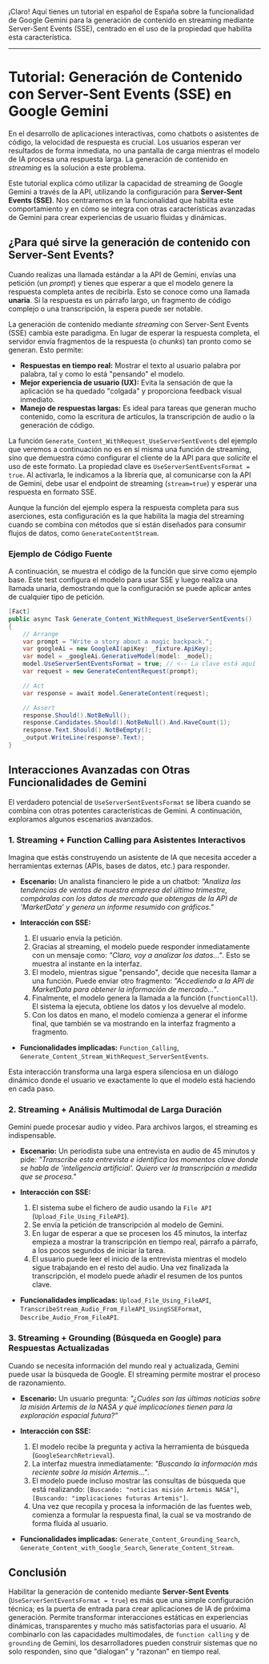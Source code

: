 ¡Claro! Aquí tienes un tutorial en español de España sobre la funcionalidad de Google Gemini para la generación de contenido en streaming mediante Server-Sent Events (SSE), centrado en el uso de la propiedad que habilita esta característica.

---

# Tutorial: Generación de Contenido con Server-Sent Events (SSE) en Google Gemini

En el desarrollo de aplicaciones interactivas, como chatbots o asistentes de código, la velocidad de respuesta es crucial. Los usuarios esperan ver resultados de forma inmediata, no una pantalla de carga mientras el modelo de IA procesa una respuesta larga. La generación de contenido en *streaming* es la solución a este problema.

Este tutorial explica cómo utilizar la capacidad de streaming de Google Gemini a través de la API, utilizando la configuración para **Server-Sent Events (SSE)**. Nos centraremos en la funcionalidad que habilita este comportamiento y en cómo se integra con otras características avanzadas de Gemini para crear experiencias de usuario fluidas y dinámicas.

## ¿Para qué sirve la generación de contenido con Server-Sent Events?

Cuando realizas una llamada estándar a la API de Gemini, envías una petición (un *prompt*) y tienes que esperar a que el modelo genere la respuesta completa antes de recibirla. Esto se conoce como una llamada **unaria**. Si la respuesta es un párrafo largo, un fragmento de código complejo o una transcripción, la espera puede ser notable.

La generación de contenido mediante *streaming* con Server-Sent Events (SSE) cambia este paradigma. En lugar de esperar la respuesta completa, el servidor envía fragmentos de la respuesta (o *chunks*) tan pronto como se generan. Esto permite:

*   **Respuestas en tiempo real:** Mostrar el texto al usuario palabra por palabra, tal y como lo está "pensando" el modelo.
*   **Mejor experiencia de usuario (UX):** Evita la sensación de que la aplicación se ha quedado "colgada" y proporciona feedback visual inmediato.
*   **Manejo de respuestas largas:** Es ideal para tareas que generan mucho contenido, como la escritura de artículos, la transcripción de audio o la generación de código.

La función `Generate_Content_WithRequest_UseServerSentEvents` del ejemplo que veremos a continuación no es en sí misma una función de streaming, sino que demuestra cómo configurar el cliente de la API para que *solicite* el uso de este formato. La propiedad clave es `UseServerSentEventsFormat = true`. Al activarla, le indicamos a la librería que, al comunicarse con la API de Gemini, debe usar el endpoint de streaming (`stream=true`) y esperar una respuesta en formato SSE.

Aunque la función del ejemplo espera la respuesta completa para sus aserciones, esta configuración es la que habilita la magia del streaming cuando se combina con métodos que sí están diseñados para consumir flujos de datos, como `GenerateContentStream`.

### Ejemplo de Código Fuente

A continuación, se muestra el código de la función que sirve como ejemplo base. Este test configura el modelo para usar SSE y luego realiza una llamada unaria, demostrando que la configuración se puede aplicar antes de cualquier tipo de petición.

```csharp
[Fact]
public async Task Generate_Content_WithRequest_UseServerSentEvents()
{
    // Arrange
    var prompt = "Write a story about a magic backpack.";
    var googleAi = new GoogleAI(apiKey: _fixture.ApiKey);
    var model = _googleAi.GenerativeModel(model: _model);
    model.UseServerSentEventsFormat = true; // <-- La clave está aquí
    var request = new GenerateContentRequest(prompt);

    // Act
    var response = await model.GenerateContent(request);

    // Assert
    response.Should().NotBeNull();
    response.Candidates.Should().NotBeNull().And.HaveCount(1);
    response.Text.Should().NotBeEmpty();
    _output.WriteLine(response?.Text);
}
```

## Interacciones Avanzadas con Otras Funcionalidades de Gemini

El verdadero potencial de `UseServerSentEventsFormat` se libera cuando se combina con otras potentes características de Gemini. A continuación, exploramos algunos escenarios avanzados.

### 1. Streaming + Function Calling para Asistentes Interactivos

Imagina que estás construyendo un asistente de IA que necesita acceder a herramientas externas (APIs, bases de datos, etc.) para responder.

*   **Escenario:** Un analista financiero le pide a un chatbot: *"Analiza las tendencias de ventas de nuestra empresa del último trimestre, compáralas con los datos de mercado que obtengas de la API de 'MarketData' y genera un informe resumido con gráficos."*

*   **Interacción con SSE:**
    1.  El usuario envía la petición.
    2.  Gracias al streaming, el modelo puede responder inmediatamente con un mensaje como: *"Claro, voy a analizar los datos..."*. Esto se muestra al instante en la interfaz.
    3.  El modelo, mientras sigue "pensando", decide que necesita llamar a una función. Puede enviar otro fragmento: *"Accediendo a la API de MarketData para obtener la información de mercado..."*.
    4.  Finalmente, el modelo genera la llamada a la función (`functionCall`). El sistema la ejecuta, obtiene los datos y los devuelve al modelo.
    5.  Con los datos en mano, el modelo comienza a generar el informe final, que también se va mostrando en la interfaz fragmento a fragmento.

*   **Funcionalidades implicadas:** `Function_Calling`, `Generate_Content_Stream_WithRequest_ServerSentEvents`.

Esta interacción transforma una larga espera silenciosa en un diálogo dinámico donde el usuario ve exactamente lo que el modelo está haciendo en cada paso.

### 2. Streaming + Análisis Multimodal de Larga Duración

Gemini puede procesar audio y vídeo. Para archivos largos, el streaming es indispensable.

*   **Escenario:** Un periodista sube una entrevista en audio de 45 minutos y pide: *"Transcribe esta entrevista e identifica los momentos clave donde se habla de 'inteligencia artificial'. Quiero ver la transcripción a medida que se procesa."*

*   **Interacción con SSE:**
    1.  El sistema sube el fichero de audio usando la `File API` (`Upload_File_Using_FileAPI`).
    2.  Se envía la petición de transcripción al modelo de Gemini.
    3.  En lugar de esperar a que se procesen los 45 minutos, la interfaz empieza a mostrar la transcripción en tiempo real, párrafo a párrafo, a los pocos segundos de iniciar la tarea.
    4.  El usuario puede leer el inicio de la entrevista mientras el modelo sigue trabajando en el resto del audio. Una vez finalizada la transcripción, el modelo puede añadir el resumen de los puntos clave.

*   **Funcionalidades implicadas:** `Upload_File_Using_FileAPI`, `TranscribeStream_Audio_From_FileAPI_UsingSSEFormat`, `Describe_Audio_From_FileAPI`.

### 3. Streaming + Grounding (Búsqueda en Google) para Respuestas Actualizadas

Cuando se necesita información del mundo real y actualizada, Gemini puede usar la búsqueda de Google. El streaming permite mostrar el proceso de razonamiento.

*   **Escenario:** Un usuario pregunta: *"¿Cuáles son las últimas noticias sobre la misión Artemis de la NASA y qué implicaciones tienen para la exploración espacial futura?"*

*   **Interacción con SSE:**
    1.  El modelo recibe la pregunta y activa la herramienta de búsqueda (`GoogleSearchRetrieval`).
    2.  La interfaz muestra inmediatamente: *"Buscando la información más reciente sobre la misión Artemis..."*.
    3.  El modelo puede incluso mostrar las consultas de búsqueda que está realizando: `[Buscando: "noticias misión Artemis NASA"]`, `[Buscando: "implicaciones futuras Artemis"]`.
    4.  Una vez que recopila y procesa la información de las fuentes web, comienza a formular la respuesta final, la cual se va mostrando de forma fluida al usuario.

*   **Funcionalidades implicadas:** `Generate_Content_Grounding_Search`, `Generate_Content_with_Google_Search`, `Generate_Content_Stream`.

## Conclusión

Habilitar la generación de contenido mediante **Server-Sent Events** (`UseServerSentEventsFormat = true`) es más que una simple configuración técnica; es la puerta de entrada para crear aplicaciones de IA de próxima generación. Permite transformar interacciones estáticas en experiencias dinámicas, transparentes y mucho más satisfactorias para el usuario. Al combinarlo con las capacidades multimodales, de `function calling` y de `grounding` de Gemini, los desarrolladores pueden construir sistemas que no solo responden, sino que "dialogan" y "razonan" en tiempo real.